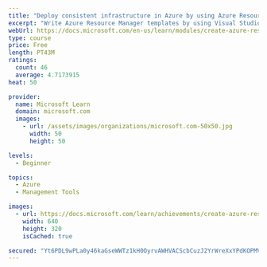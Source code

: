 ```yaml
---
title: "Deploy consistent infrastructure in Azure by using Azure Resource Manager (ARM) templates"
excerpt: "Write Azure Resource Manager templates by using Visual Studio Code to deploy your infrastructure to Azure consistently and reliably."
webUrl: https://docs.microsoft.com/en-us/learn/modules/create-azure-resource-manager-template-vs-code/
type: course
price: Free
length: PT43M
ratings:
  count: 46
  average: 4.7173915
heat: 50

provider:
  name: Microsoft Learn
  domain: microsoft.com
  images:
    - url: /assets/images/organizations/microsoft.com-50x50.jpg
      width: 50
      height: 50

levels:
  - Beginner

topics:
  - Azure
  - Management Tools

images:
  - url: https://docs.microsoft.com/learn/achievements/create-azure-resource-manager-template-vs-code-social.png
    width: 640
    height: 320
    isCached: true

secured: "Yt6PDL9wPLa0y46kaGseWWTz1kH0OyrvAWHVACScbCuzJ2YrWreXxYPdKOPMVlxKI/YyLX2QkxG7VwloFChfnYh2+JQmg4DdcBHYLGn1u28haCBLmit1z253DQdmgcyGa6SsQM3qEc4V7B7ndBH+MmMp/Bg0qaYnti3YDFewlhCicJfCFVN3mBZNhdeirDkrVzi9Z0CcK1I/5R4rtoYNnbfGZWIR/+001SSSqt/b+9Pd448+GlPLf95sF8R1P/sDa2i8mn2FuU9yTs0KJo+hzxhSnLqS+cKLAiilYSDlPRku22B1NhE1doQWONYeJTd+DxtG/fcA51qklrNqdI0CcAEcZMA2i3TjKIbQsAnfBpE31rf4gBVflGe0P+qJMhCZ7e0Nps7AQSXx7p0kgSf3Gx5iOnIzZYSLJ+v4cCWWUD0=;WoAdaVpQxIUfrg8i1fIN2w=="
---
```


